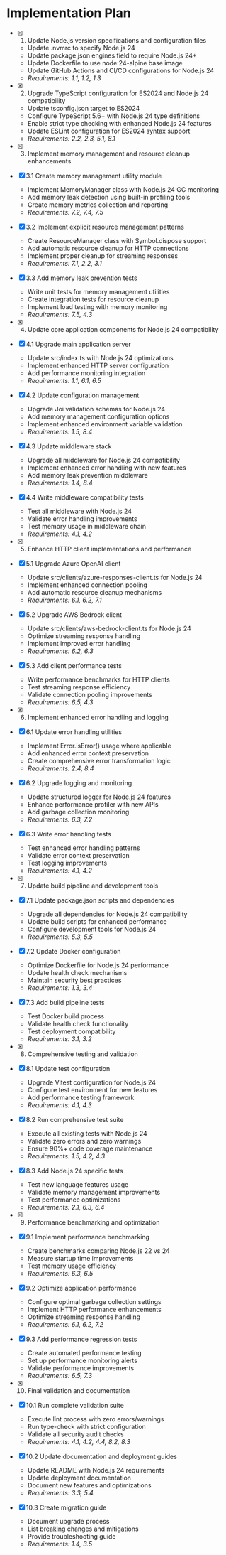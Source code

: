 # Implementation Plan

- [x] 1. Update Node.js version specifications and configuration files
  - Update .nvmrc to specify Node.js 24
  - Update package.json engines field to require Node.js 24+
  - Update Dockerfile to use node:24-alpine base image
  - Update GitHub Actions and CI/CD configurations for Node.js 24
  - _Requirements: 1.1, 1.2, 1.3_

- [x] 2. Upgrade TypeScript configuration for ES2024 and Node.js 24 compatibility
  - Update tsconfig.json target to ES2024
  - Configure TypeScript 5.6+ with Node.js 24 type definitions
  - Enable strict type checking with enhanced Node.js 24 features
  - Update ESLint configuration for ES2024 syntax support
  - _Requirements: 2.2, 2.3, 5.1, 8.1_

- [x] 3. Implement memory management and resource cleanup enhancements
- [x] 3.1 Create memory management utility module
  - Implement MemoryManager class with Node.js 24 GC monitoring
  - Add memory leak detection using built-in profiling tools
  - Create memory metrics collection and reporting
  - _Requirements: 7.2, 7.4, 7.5_

- [x] 3.2 Implement explicit resource management patterns
  - Create ResourceManager class with Symbol.dispose support
  - Add automatic resource cleanup for HTTP connections
  - Implement proper cleanup for streaming responses
  - _Requirements: 7.1, 2.2, 3.1_

- [x] 3.3 Add memory leak prevention tests
  - Write unit tests for memory management utilities
  - Create integration tests for resource cleanup
  - Implement load testing with memory monitoring
  - _Requirements: 7.5, 4.3_

- [x] 4. Update core application components for Node.js 24 compatibility
- [x] 4.1 Upgrade main application server
  - Update src/index.ts with Node.js 24 optimizations
  - Implement enhanced HTTP server configuration
  - Add performance monitoring integration
  - _Requirements: 1.1, 6.1, 6.5_

- [x] 4.2 Update configuration management
  - Upgrade Joi validation schemas for Node.js 24
  - Add memory management configuration options
  - Implement enhanced environment variable validation
  - _Requirements: 1.5, 8.4_

- [x] 4.3 Update middleware stack
  - Upgrade all middleware for Node.js 24 compatibility
  - Implement enhanced error handling with new features
  - Add memory leak prevention middleware
  - _Requirements: 1.4, 8.4_

- [x] 4.4 Write middleware compatibility tests
  - Test all middleware with Node.js 24
  - Validate error handling improvements
  - Test memory usage in middleware chain
  - _Requirements: 4.1, 4.2_

- [x] 5. Enhance HTTP client implementations and performance
- [x] 5.1 Upgrade Azure OpenAI client
  - Update src/clients/azure-responses-client.ts for Node.js 24
  - Implement enhanced connection pooling
  - Add automatic resource cleanup mechanisms
  - _Requirements: 6.1, 6.2, 7.1_

- [x] 5.2 Upgrade AWS Bedrock client
  - Update src/clients/aws-bedrock-client.ts for Node.js 24
  - Optimize streaming response handling
  - Implement improved error handling
  - _Requirements: 6.2, 6.3_

- [x] 5.3 Add client performance tests
  - Write performance benchmarks for HTTP clients
  - Test streaming response efficiency
  - Validate connection pooling improvements
  - _Requirements: 6.5, 4.3_

- [x] 6. Implement enhanced error handling and logging
- [x] 6.1 Update error handling utilities
  - Implement Error.isError() usage where applicable
  - Add enhanced error context preservation
  - Create comprehensive error transformation logic
  - _Requirements: 2.4, 8.4_

- [x] 6.2 Upgrade logging and monitoring
  - Update structured logger for Node.js 24 features
  - Enhance performance profiler with new APIs
  - Add garbage collection monitoring
  - _Requirements: 6.3, 7.2_

- [x] 6.3 Write error handling tests
  - Test enhanced error handling patterns
  - Validate error context preservation
  - Test logging improvements
  - _Requirements: 4.1, 4.2_

- [x] 7. Update build pipeline and development tools
- [x] 7.1 Update package.json scripts and dependencies
  - Upgrade all dependencies for Node.js 24 compatibility
  - Update build scripts for enhanced performance
  - Configure development tools for Node.js 24
  - _Requirements: 5.3, 5.5_

- [x] 7.2 Update Docker configuration
  - Optimize Dockerfile for Node.js 24 performance
  - Update health check mechanisms
  - Maintain security best practices
  - _Requirements: 1.3, 3.4_

- [x] 7.3 Add build pipeline tests
  - Test Docker build process
  - Validate health check functionality
  - Test deployment compatibility
  - _Requirements: 3.1, 3.2_

- [x] 8. Comprehensive testing and validation
- [x] 8.1 Update test configuration
  - Upgrade Vitest configuration for Node.js 24
  - Configure test environment for new features
  - Add performance testing framework
  - _Requirements: 4.1, 4.3_

- [x] 8.2 Run comprehensive test suite
  - Execute all existing tests with Node.js 24
  - Validate zero errors and zero warnings
  - Ensure 90%+ code coverage maintenance
  - _Requirements: 1.5, 4.2, 4.3_

- [x] 8.3 Add Node.js 24 specific tests
  - Test new language features usage
  - Validate memory management improvements
  - Test performance optimizations
  - _Requirements: 2.1, 6.3, 6.4_

- [x] 9. Performance benchmarking and optimization
- [x] 9.1 Implement performance benchmarking
  - Create benchmarks comparing Node.js 22 vs 24
  - Measure startup time improvements
  - Test memory usage efficiency
  - _Requirements: 6.3, 6.5_

- [x] 9.2 Optimize application performance
  - Configure optimal garbage collection settings
  - Implement HTTP performance enhancements
  - Optimize streaming response handling
  - _Requirements: 6.1, 6.2, 7.2_

- [x] 9.3 Add performance regression tests
  - Create automated performance testing
  - Set up performance monitoring alerts
  - Validate performance improvements
  - _Requirements: 6.5, 7.3_

- [x] 10. Final validation and documentation
- [x] 10.1 Run complete validation suite
  - Execute lint process with zero errors/warnings
  - Run type-check with strict configuration
  - Validate all security audit checks
  - _Requirements: 4.1, 4.2, 4.4, 8.2, 8.3_

- [x] 10.2 Update documentation and deployment guides
  - Update README with Node.js 24 requirements
  - Update deployment documentation
  - Document new features and optimizations
  - _Requirements: 3.3, 5.4_

- [x] 10.3 Create migration guide
  - Document upgrade process
  - List breaking changes and mitigations
  - Provide troubleshooting guide
  - _Requirements: 1.4, 3.5_
